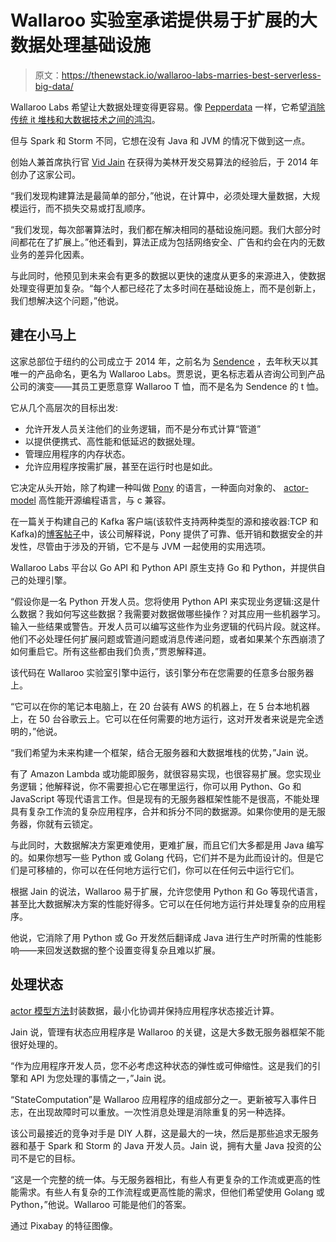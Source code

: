 # Wallaroo 实验室承诺提供易于扩展的大数据处理基础设施

> 原文：<https://thenewstack.io/wallaroo-labs-marries-best-serverless-big-data/>

Wallaroo Labs 希望让大数据处理变得更容易。像 [Pepperdata](https://thenewstack.io/peppercorn-spark-kubernetes-ticket-off-big-data-island/) 一样，它希望[消除传统 it 堆栈和大数据技术之间的鸿沟](https://thenewstack.io/peppercorn-spark-kubernetes-ticket-off-big-data-island/)。

但与 Spark 和 Storm 不同，它想在没有 Java 和 JVM 的情况下做到这一点。

创始人兼首席执行官 [Vid Jain](https://www.linkedin.com/in/vidjain/) 在获得为美林开发交易算法的经验后，于 2014 年创办了这家公司。

“我们发现构建算法是最简单的部分，”他说，在计算中，必须处理大量数据，大规模运行，而不损失交易或打乱顺序。

“我们发现，每次部署算法时，我们都在解决相同的基础设施问题。我们大部分时间都花在了扩展上。”他还看到，算法正成为包括网络安全、广告和约会在内的无数业务的差异化因素。

与此同时，他预见到未来会有更多的数据以更快的速度从更多的来源进入，使数据处理变得更加复杂。“每个人都已经花了太多时间在基础设施上，而不是创新上，我们想解决这个问题，”他说。

## 建在小马上

这家总部位于纽约的公司成立于 2014 年，之前名为 [Sendence](https://techcrunch.com/2017/07/11/sendence-closes-1-5m-seed-seed-round-to-simplify-deployment-of-real-time-applications/) ，去年秋天以其唯一的产品命名，更名为 Wallaroo Labs。贾恩说，更名标志着从咨询公司到产品公司的演变——其员工更愿意穿 Wallaroo T 恤，而不是名为 Sendence 的 t 恤。

它从几个高层次的目标出发:

*   允许开发人员关注他们的业务逻辑，而不是分布式计算“管道”
*   以提供便携式、高性能和低延迟的数据处理。
*   管理应用程序的内存状态。
*   允许应用程序按需扩展，甚至在运行时也是如此。

它决定从头开始，除了构建一种叫做 [Pony](https://www.ponylang.org/discover/#what-is-pony) 的语言，一种面向对象的、 [actor-model](https://en.wikipedia.org/wiki/Actor_model) 高性能开源编程语言，与 c 兼容。

在一篇关于构建自己的 Kafka 客户端(该软件支持两种类型的源和接收器:TCP 和 Kafka)的[博客帖子](https://blog.wallaroolabs.com/2018/01/why-we-wrote-our-kafka-client-in-pony/)中，该公司解释说，Pony 提供了可靠、低开销和数据安全的并发性，尽管由于涉及的开销，它不是与 JVM 一起使用的实用选项。

Wallaroo Labs 平台以 Go API 和 Python API 原生支持 Go 和 Python，并提供自己的处理引擎。

“假设你是一名 Python 开发人员。您将使用 Python API 来实现业务逻辑:这是什么数据？我如何写这些数据？我需要对数据做哪些操作？对其应用一些机器学习。输入一些结果或警告。开发人员可以编写这些作为业务逻辑的代码片段。就这样。他们不必处理任何扩展问题或管道问题或消息传递问题，或者如果某个东西崩溃了如何重启它。所有这些都由我们负责，”贾恩解释道。

该代码在 Wallaroo 实验室引擎中运行，该引擎分布在您需要的任意多台服务器上。

“它可以在你的笔记本电脑上，在 20 台装有 AWS 的机器上，在 5 台本地机器上，在 50 台谷歌云上。它可以在任何需要的地方运行，这对开发者来说是完全透明的，”他说。

“我们希望为未来构建一个框架，结合无服务器和大数据堆栈的优势，”Jain 说。

有了 Amazon Lambda 或功能即服务，就很容易实现，也很容易扩展。您实现业务逻辑；他解释说，你不需要担心它在哪里运行，你可以用 Python、Go 和 JavaScript 等现代语言工作。但是现有的无服务器框架性能不是很高，不能处理具有复杂工作流的复杂应用程序，合并和拆分不同的数据源。如果你使用的是无服务器，你就有云锁定。

与此同时，大数据解决方案更难使用，更难扩展，而且它们大多都是用 Java 编写的。如果你想写一些 Python 或 Golang 代码，它们并不是为此而设计的。但是它们是可移植的，你可以在任何地方运行它们，你可以在任何云中运行它们。

根据 Jain 的说法，Wallaroo 易于扩展，允许您使用 Python 和 Go 等现代语言，甚至比大数据解决方案的性能好得多。它可以在任何地方运行并处理复杂的应用程序。

他说，它消除了用 Python 或 Go 开发然后翻译成 Java 进行生产时所需的性能影响——来回发送数据的整个设置变得复杂且难以扩展。

## 处理状态

[actor 模型方法](https://doc.akka.io/docs/akka/2.5.3/scala/guide/actors-intro.html)封装数据，最小化协调并保持应用程序状态接近计算。

Jain 说，管理有状态应用程序是 Wallaroo 的关键，这是大多数无服务器框架不能很好处理的。

“作为应用程序开发人员，您不必考虑这种状态的弹性或可伸缩性。这是我们的引擎和 API 为您处理的事情之一，”Jain 说。

“StateComputation”是 Wallaroo 应用程序的组成部分之一。更新被写入事件日志，在出现故障时可以重放。一次性消息处理是消除重复的另一种选择。

该公司最接近的竞争对手是 DIY 人群，这是最大的一块，然后是那些追求无服务器和基于 Spark 和 Storm 的 Java 开发人员。Jain 说，拥有大量 Java 投资的公司不是它的目标。

“这是一个完整的统一体。与无服务器相比，有些人有更复杂的工作流或更高的性能需求。有些人有复杂的工作流程或更高性能的需求，但他们希望使用 Golang 或 Python，”他说。Wallaroo 可能是他们的答案。

通过 Pixabay 的特征图像。

<svg xmlns:xlink="http://www.w3.org/1999/xlink" viewBox="0 0 68 31" version="1.1"><title>Group</title> <desc>Created with Sketch.</desc></svg>